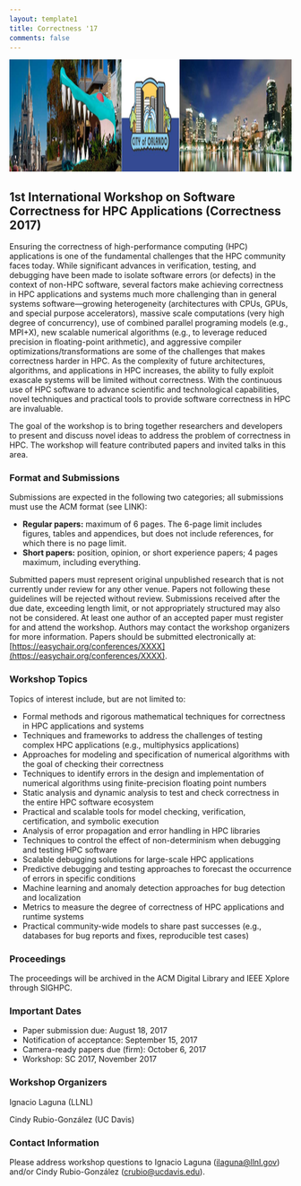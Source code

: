```yaml
---
layout: template1
title: Correctness '17
comments: false
---
```


<img src="/img/picture.jpg" alt="Mountain View" style="height:200px;">

1st International Workshop on Software Correctness for HPC Applications (Correctness 2017)
------

Ensuring the correctness of high-performance computing (HPC) applications is one of the fundamental challenges that the HPC community faces today. While significant advances in verification, testing, and debugging have been made to isolate software errors (or defects) in the context of non-HPC software, several factors make achieving correctness in HPC applications and systems much more challenging than in general systems software—growing heterogeneity (architectures with CPUs, GPUs, and special purpose accelerators), massive scale computations (very high degree of concurrency), use of combined parallel programing models (e.g., MPI+X), new scalable numerical algorithms (e.g., to leverage reduced precision in floating-point arithmetic), and aggressive compiler optimizations/transformations are some of the challenges that makes correctness harder in HPC. As the complexity of future architectures, algorithms, and applications in HPC increases, the ability to fully exploit exascale systems will be limited without correctness. With the continuous use of HPC software to advance scientific and technological capabilities, novel techniques and practical tools to provide software correctness in HPC are invaluable.

The goal of the workshop is to bring together researchers and developers to present and discuss novel ideas to address the problem of correctness in HPC. The workshop will feature contributed papers and invited talks in this area.

### Format and Submissions

Submissions are expected in the following two categories; all submissions must use the ACM format (see LINK):

* **Regular papers:** maximum of 6 pages. The 6-page limit includes figures, tables and appendices, but does not include references, for which there is no page limit.
* **Short papers:** position, opinion, or short experience papers; 4 pages maximum, including everything.

Submitted papers must represent original unpublished research that is not currently under review for any other venue. Papers not following these guidelines will be rejected without review. Submissions received after the due date, exceeding length limit, or not appropriately structured may also not be considered. At least one author of an accepted paper must register for and attend the workshop. Authors may contact the workshop organizers for more information. Papers should be submitted electronically at: [https://easychair.org/conferences/XXXX](https://easychair.org/conferences/XXXX).

### Workshop Topics

Topics of interest include, but are not limited to:

*	Formal methods and rigorous mathematical techniques for correctness in HPC applications and systems
*	Techniques and frameworks to address the challenges of testing complex HPC applications (e.g., multiphysics applications)
*	Approaches for modeling and specification of numerical algorithms with the goal of checking their correctness
*	Techniques to identify errors in the design and implementation of numerical algorithms using finite-precision floating point numbers
*	Static analysis and dynamic analysis to test and check correctness in the entire HPC software ecosystem
*	Practical and scalable tools for model checking, verification, certification, and symbolic execution
*	Analysis of error propagation and error handling in HPC libraries
*	Techniques to control the effect of non-determinism when debugging and testing HPC software
*	Scalable debugging solutions for large-scale HPC applications
*	Predictive debugging and testing approaches to forecast the occurrence of errors in specific conditions
*	Machine learning and anomaly detection approaches for bug detection and localization
*	Metrics to measure the degree of correctness of HPC applications and runtime systems
*	Practical community-wide models to share past successes (e.g., databases for bug reports and fixes, reproducible test cases)

### Proceedings

The proceedings will be archived in the ACM Digital Library and IEEE Xplore through SIGHPC.

### Important Dates

* Paper submission due: August 18, 2017
* Notification of acceptance: September 15, 2017
* Camera-ready papers due (firm): October 6, 2017
* Workshop: SC 2017, November 2017

### Workshop Organizers

Ignacio Laguna (LLNL)

Cindy Rubio-González (UC Davis)


### Contact Information

Please address workshop questions to Ignacio Laguna (ilaguna@llnl.gov) and/or Cindy Rubio-González (crubio@ucdavis.edu).

